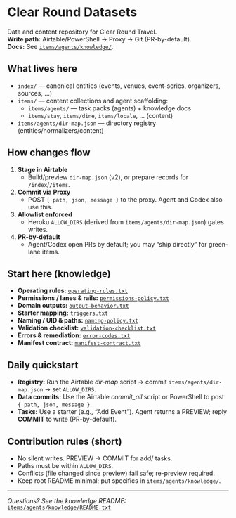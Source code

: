 # Clear Round Datasets

Data and content repository for Clear Round Travel.  
**Write path:** Airtable/PowerShell → Proxy → Git (PR-by-default).  
**Docs:** See [`items/agents/knowledge/`](items/agents/knowledge/).

## What lives here

- `index/` — canonical entities (events, venues, event-series, organizers, sources, …)
- `items/` — content collections and agent scaffolding:
  - `items/agents/` — task packs (agents) + knowledge docs
  - `items/stay`, `items/dine`, `items/locale`, … (content)
- `items/agents/dir-map.json` — directory registry (entities/normalizers/content)

## How changes flow

1. **Stage in Airtable**  
   - Build/preview `dir-map.json` (v2), or prepare records for `/index`/`/items`.
2. **Commit via Proxy**  
   - POST `{ path, json, message }` to the proxy. Agent and Codex also use this.
3. **Allowlist enforced**  
   - Heroku `ALLOW_DIRS` (derived from `items/agents/dir-map.json`) gates writes.
4. **PR-by-default**  
   - Agent/Codex open PRs by default; you may “ship directly” for green-lane items.

## Start here (knowledge)

- **Operating rules:** [`operating-rules.txt`](items/agents/knowledge/operating-rules.txt)  
- **Permissions / lanes & rails:** [`permissions-policy.txt`](items/agents/knowledge/permissions-policy.txt)  
- **Domain outputs:** [`output-behavior.txt`](items/agents/knowledge/output-behavior.txt)  
- **Starter mapping:** [`triggers.txt`](items/agents/knowledge/triggers.txt)  
- **Naming / UID & paths:** [`naming-policy.txt`](items/agents/knowledge/naming-policy.txt)  
- **Validation checklist:** [`validation-checklist.txt`](items/agents/knowledge/validation-checklist.txt)  
- **Errors & remediation:** [`error-codes.txt`](items/agents/knowledge/error-codes.txt)  
- **Manifest contract:** [`manifest-contract.txt`](items/agents/knowledge/manifest-contract.txt)

## Daily quickstart

- **Registry:** Run the Airtable *dir-map* script → commit `items/agents/dir-map.json` → set `ALLOW_DIRS`.  
- **Data commits:** Use the Airtable *commit_all* script or PowerShell to post `{ path, json, message }`.  
- **Tasks:** Use a starter (e.g., “Add Event”). Agent returns a PREVIEW; reply **COMMIT** to write (PR-by-default).

## Contribution rules (short)

- No silent writes. PREVIEW → COMMIT for add/ tasks.  
- Paths must be within `ALLOW_DIRS`.  
- Conflicts (file changed since preview) fail safe; re-preview required.  
- Keep root README minimal; put specifics in `items/agents/knowledge/`.

---

*Questions? See the knowledge README:*  
[`items/agents/knowledge/README.txt`](items/agents/knowledge/README.txt)
